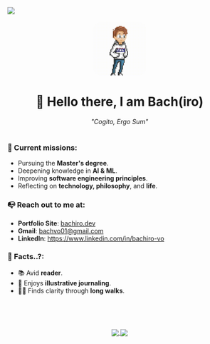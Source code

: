 <!-- ![](https://komarev.com/ghpvc/?username=bachvo01) -->
![](https://komarev.com/ghpvc/?username=bachiro276&style=flat)

<div align ="center">
    <kbd>
        <img loading ="lazy" src= './images/pixelGif.gif' width = '120px' height ='120px' style="margin-right:15px; margin-left:15px; border-radius:20px; ">
    </kbd>
</div>
<div align ="center">
<h1>🖖 Hello there, I am Bach(iro)</h1>
<span><em>"Cogito, Ergo Sum"</em></span>
</div>&ensp;

### 🎯 Current missions:

- Pursuing the **Master's degree**.
- Deepening knowledge in **AI & ML**.
- Improving **software engineering principles**.
- Reflecting on **technology, philosophy**, and **life**.


### :mailbox_with_no_mail: Reach out to me at:

- <strong>Portfolio Site</strong>: <a href='www.bachiro.dev'>bachiro.dev</a>
- <strong>Gmail</strong>: <a href=''>bachvo01@gmail.com</a>
- <strong>LinkedIn</strong>: <a href ='www.linkedin.com/in/
    '>https://www.linkedin.com/in/bachiro-vo</a>
  &ensp;

### 📌 Facts..?:
- 📚 Avid **reader**.
- 🎨 Enjoys **illustrative journaling**. 
- 🚶‍♂️ Finds clarity through **long walks**.

&ensp;

&ensp;

<div align ="center">

<a href="https://github.com/anuraghazr/github-readme-stats">
  <img height = 160 align="center" src="https://github-readme-stats.vercel.app/api?username=bachvo01" />
</a>
    
<a href="https://github.com/anuraghazra/convoychat">
    
  <img height = 160 align="center" src="https://streak-stats.demolab.com?user=bachvo01&theme=gotham)" />
  
</a>

</div>




<!--
**bachvo01/bachvo01** is a ✨ _special_ ✨ repository because its `README.md` (this file) appears on your GitHub profile.

Here are some ideas to get you started:

- 🔭 I’m currently working on ...
- 🌱 I’m currently learning ...
- 👯 I’m looking to collaborate on ...
- 🤔 I’m looking for help with ...
- 💬 Ask me about ...
- 📫 How to reach me: ...
- 😄 Pronouns: ...
- ⚡ Fun fact: ...
  -->
